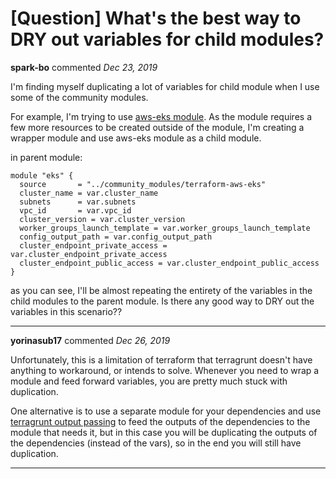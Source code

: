 # [Question] What's the best way to DRY out variables for child modules?

**spark-bo** commented *Dec 23, 2019*

I'm finding myself duplicating a lot of variables for child module when I use some of the community modules.

For example, I'm trying to use [aws-eks module](https://github.com/terraform-aws-modules/terraform-aws-eks).
As the module requires a few more resources to be created outside of the module, I'm creating a wrapper module and use aws-eks module as a child module.

in parent module:
```
module "eks" {
  source       = "../community_modules/terraform-aws-eks"
  cluster_name = var.cluster_name
  subnets      = var.subnets
  vpc_id       = var.vpc_id
  cluster_version = var.cluster_version
  worker_groups_launch_template = var.worker_groups_launch_template
  config_output_path = var.config_output_path
  cluster_endpoint_private_access = var.cluster_endpoint_private_access
  cluster_endpoint_public_access = var.cluster_endpoint_public_access
}
```

as you can see, I'll be almost repeating the entirety of the variables in the child modules to the parent module. Is there any good way to DRY out the variables in this scenario??
<br />
***


**yorinasub17** commented *Dec 26, 2019*

Unfortunately, this is a limitation of terraform that terragrunt doesn't have anything to workaround, or intends to solve. Whenever you need to wrap a module and feed forward variables, you are pretty much stuck with duplication.

One alternative is to use a separate module for your dependencies and use [terragrunt output passing](https://terragrunt.gruntwork.io/use-cases/execute-terraform-commands-on-multiple-modules-at-once/#passing-outputs-between-modules) to feed the outputs of the dependencies to the module that needs it, but in this case you will be duplicating the outputs of the dependencies (instead of the vars), so in the end you will still have duplication.
***

